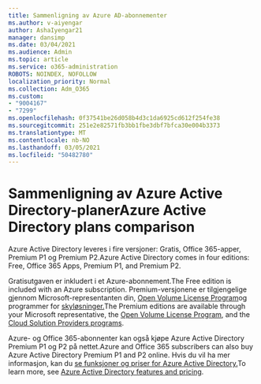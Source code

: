 ```yaml
---
title: Sammenligning av Azure AD-abonnementer
ms.author: v-aiyengar
author: AshaIyengar21
manager: dansimp
ms.date: 03/04/2021
ms.audience: Admin
ms.topic: article
ms.service: o365-administration
ROBOTS: NOINDEX, NOFOLLOW
localization_priority: Normal
ms.collection: Adm_O365
ms.custom:
- "9004167"
- "7299"
ms.openlocfilehash: 0f37541be26d058b4d3c1da6925cd612f254fe38
ms.sourcegitcommit: 251e2e82571fb3bb1fbe3dbf7bfca30e004b3373
ms.translationtype: MT
ms.contentlocale: nb-NO
ms.lasthandoff: 03/05/2021
ms.locfileid: "50482780"
---
```

# <a name="azure-active-directory-plans-comparison"></a><span data-ttu-id="df5a7-102">Sammenligning av Azure Active Directory-planer</span><span class="sxs-lookup"><span data-stu-id="df5a7-102">Azure Active Directory plans comparison</span></span>

<span data-ttu-id="df5a7-103">Azure Active Directory leveres i fire versjoner: Gratis, Office 365-apper, Premium P1 og Premium P2.</span><span class="sxs-lookup"><span data-stu-id="df5a7-103">Azure Active Directory comes in four editions: Free, Office 365 Apps, Premium P1, and Premium P2.</span></span>

<span data-ttu-id="df5a7-104">Gratisutgaven er inkludert i et Azure-abonnement.</span><span class="sxs-lookup"><span data-stu-id="df5a7-104">The Free edition is included with an Azure subscription.</span></span> <span data-ttu-id="df5a7-105">Premium-versjonene er tilgjengelige gjennom Microsoft-representanten din, [Open Volume License Program](https://go.microsoft.com/fwlink/?linkid=2110873)og programmer for [skyløsninger.](https://go.microsoft.com/fwlink/?LinkId=614968&clcid=0x409)</span><span class="sxs-lookup"><span data-stu-id="df5a7-105">The Premium editions are available through your Microsoft representative, the [Open Volume License Program](https://go.microsoft.com/fwlink/?linkid=2110873), and the [Cloud Solution Providers programs](https://go.microsoft.com/fwlink/?LinkId=614968&clcid=0x409).</span></span>

<span data-ttu-id="df5a7-106">Azure- og Office 365-abonnenter kan også kjøpe Azure Active Directory Premium P1 og P2 på nettet.</span><span class="sxs-lookup"><span data-stu-id="df5a7-106">Azure and Office 365 subscribers can also buy Azure Active Directory Premium P1 and P2 online.</span></span> <span data-ttu-id="df5a7-107">Hvis du vil ha mer informasjon, kan du [se funksjoner og priser for Azure Active Directory.](https://go.microsoft.com/fwlink/?linkid=2081447)</span><span class="sxs-lookup"><span data-stu-id="df5a7-107">To learn more, see [Azure Active Directory features and pricing](https://go.microsoft.com/fwlink/?linkid=2081447).</span></span>
